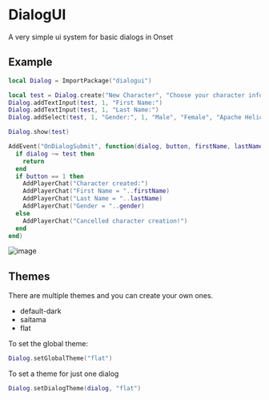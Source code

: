 # DialogUI
A very simple ui system for basic dialogs in Onset

## Example
```lua
local Dialog = ImportPackage("dialogui")

local test = Dialog.create("New Character", "Choose your character information", "Create", "Cancel")
Dialog.addTextInput(test, 1, "First Name:")
Dialog.addTextInput(test, 1, "Last Name:")
Dialog.addSelect(test, 1, "Gender:", 1, "Male", "Female", "Apache Helicopter")

Dialog.show(test)

AddEvent("OnDialogSubmit", function(dialog, button, firstName, lastName, gender)
  if dialog ~= test then
    return
  end
  if button == 1 then
    AddPlayerChat("Character created:")
    AddPlayerChat("First Name = "..firstName)
    AddPlayerChat("Last Name = "..lastName)
    AddPlayerChat("Gender = "..gender)
  else
    AddPlayerChat("Cancelled character creation!")
  end
end)
```
![image](/screenshots/character-menu.png)

## Themes
There are multiple themes and you can create your own ones.
- default-dark
- saitama
- flat

To set the global theme:
```lua
Dialog.setGlobalTheme("flat")
```
To set a theme for just one dialog
```lua
Dialog.setDialogTheme(dialog, "flat")
```
